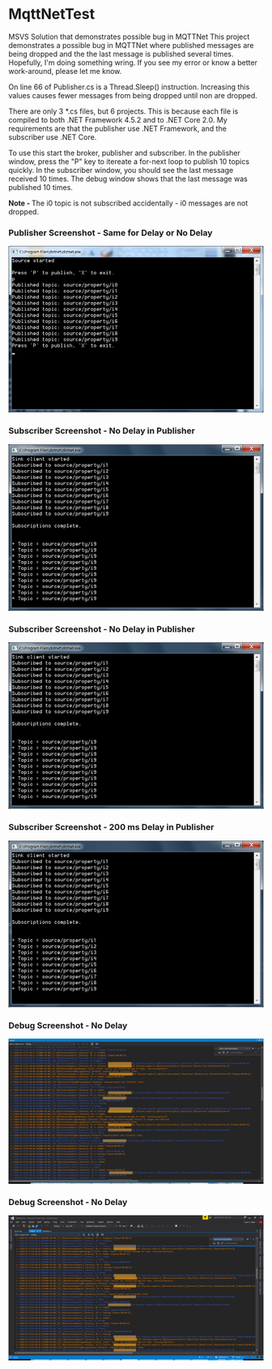 # MqttNetTest
MSVS Solution that demonstrates possible bug in MQTTNet
This project demonstrates a possible bug in MQTTNet where published messages are being dropped and the the last message is published several times. Hopefully, I'm doing something wring. If you see my error or know a better work-around, please let me know.
<p>On line 66 of Publisher.cs is a Thread.Sleep() instruction. Increasing this values causes fewer messages from being dropped until non are dropped.
<p>There are only 3 *.cs files, but 6 projects. This is because each file is compiled to both .NET Framework 4.5.2 and to .NET Core 2.0. My requirements are that the publisher use .NET Framework, and the subscriber use .NET Core.
<p>To use this start the broker, publisher and subscriber. In the publisher window, press the "P" key to itereate a for-next loop to publish 10 topics quickly. In the subscriber window, you should see the last message received 10 times. The debug window shows that the last message was published 10 times.
<p><b>Note - </b> The i0 topic is not subscribed accidentally - i0 messages are not dropped.
<h3>Publisher Screenshot - Same for Delay or No Delay</h3>
<img src="./Images/publisher.png">
<h3>Subscriber Screenshot - No Delay in Publisher</h3>
<img src="./Images/subscriber.png">
<h3>Subscriber Screenshot - No Delay in Publisher</h3>
<img src="./Images/subscriber.png">
<h3>Subscriber Screenshot - 200 ms Delay in Publisher</h3>
<img src="./Images/subscriber_200ms_delay.png">
<h3>Debug Screenshot - No Delay</h3>
<img src="./Images/debug.png">
<h3>Debug Screenshot - No Delay</h3>
<img src="./Images/debug_200ms_debug.png">
